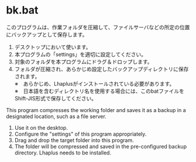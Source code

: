 # bk.bat

このプログラムは、作業フォルダを圧縮して、ファイルサーバなどの所定の位置にバックアップとして保存します。
1. デスクトップにおいて使います。
1. 本プログラムの「settings」を適切に設定してください。
1. 対象のフォルダを本プログラムにドラグ＆ドロップします。
1. フォルダが圧縮され、あらかじめ設定したバックアップディレクトリに保存されます。  
※　あらかじめ、Lhaplusがインストールされている必要があります。  
※　日本語を含むディレクトリ名を使用する場合には、このbatファイルをShift-JIS形式で保存してください。

This program compresses the working folder and saves it as a backup in a designated location, such as a file server.
1. Use it on the desktop.
2. Configure the "settings" of this program appropriately.
3. Drag and drop the target folder into this program.
4. The folder will be compressed and saved in the pre-configured backup directory.
Lhaplus needs to be installed.
